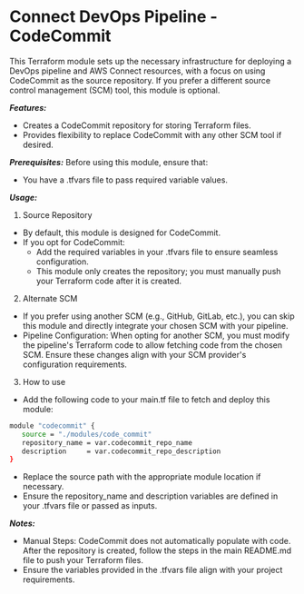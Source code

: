 # Connect DevOps Pipeline - CodeCommit

This Terraform module sets up the necessary infrastructure for deploying a DevOps pipeline and AWS Connect resources, with a focus on using CodeCommit as the source repository. If you prefer a different source control management (SCM) tool, this module is optional.

**_Features:_**

- Creates a CodeCommit repository for storing Terraform files.
- Provides flexibility to replace CodeCommit with any other SCM tool if desired.

**_Prerequisites:_**
Before using this module, ensure that:

- You have a .tfvars file to pass required variable values.

**_Usage:_**

1. Source Repository

- By default, this module is designed for CodeCommit.
- If you opt for CodeCommit:
  - Add the required variables in your .tfvars file to ensure seamless configuration.
  - This module only creates the repository; you must manually push your Terraform code after it is created.

2. Alternate SCM

- If you prefer using another SCM (e.g., GitHub, GitLab, etc.), you can skip this module and directly integrate your chosen SCM with your pipeline.
- Pipeline Configuration: When opting for another SCM, you must modify the pipeline's Terraform code to allow fetching code from the chosen SCM. Ensure these changes align with your SCM provider's configuration requirements.

3. How to use

- Add the following code to your main.tf file to fetch and deploy this module:

```bash
module "codecommit" {
   source = "./modules/code_commit"
   repository_name = var.codecommit_repo_name
   description     = var.codecommit_repo_description
}
```

- Replace the source path with the appropriate module location if necessary.
- Ensure the repository_name and description variables are defined in your .tfvars file or passed as inputs.

**_Notes:_**

- Manual Steps: CodeCommit does not automatically populate with code. After the repository is created, follow the steps in the main README.md file to push your Terraform files.
- Ensure the variables provided in the .tfvars file align with your project requirements.
